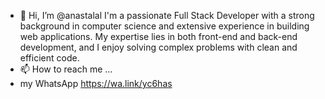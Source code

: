 - 👋 Hi, I’m @anastalal
I'm a passionate Full Stack Developer with a strong background in computer science and extensive experience in building web applications.
My expertise lies in both front-end and back-end development, and I enjoy solving complex problems with clean and efficient code.
- 📫 How to reach me ... 
-  my WhatsApp https://wa.link/yc6has

<!---
anastalal/anastalal is a ✨ special ✨ repository because its `README.md` (this file) appears on your GitHub profile.
You can click the Preview link to take a look at your changes.
--->
